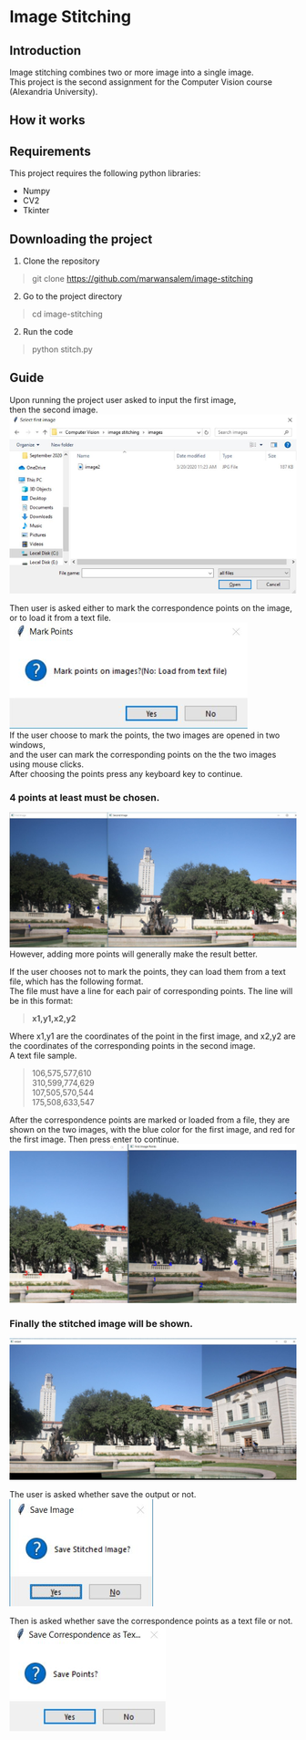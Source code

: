 # Image Stitching

## Introduction
Image stitching combines two or more image into a single image.  
This project is the second assignment for the Computer Vision course (Alexandria University).  



## How it works

## Requirements
This project requires the following python libraries:
* Numpy
* CV2
* Tkinter  
## Downloading the project
1. Clone the repository  
> git clone https://github.com/marwansalem/image-stitching  
2. Go to the project directory
> cd image-stitching
2. Run the code
> python stitch.py

## Guide
Upon running the project user asked to input the first image,  
then the second image.
![Load first image](tutorial/0.JPG)

Then user is asked either to mark the correspondence points on the image,
or to load it from a text file.  
![points prompt](tutorial/1.JPG)  
If the user choose to mark the points, the two images are opened in two windows,  
and the user can mark the corresponding points on the the two images using mouse clicks.  
After choosing the points press any keyboard key to continue.
### **4 points at least  must be chosen.**
![Mark points](tutorial/3.JPG)  
However, adding more points will generally make the result better.

If the user chooses not to mark the points, they can load them from a text file, which has the following format.  
The file must have a line for each pair of corresponding points. The line will be in this format: 
>**x1,y1,x2,y2**  

Where x1,y1 are the coordinates of the point in the first image, and x2,y2 are the coordinates of the corresponding points in the second image.  
A text file sample.
>106,575,577,610  
310,599,774,629  
107,505,570,544  
175,508,633,547  

After the correspondence points are marked or loaded from a file, they are shown on the two images, with the blue color for the first image, and red for the first image.
Then press enter to continue.
![Correspondence points](tutorial/4.JPG)  

### Finally the stitched image will be shown.
![Stitched image](tutorial/5.JPG)  

The user is asked whether save the output or not.  
![Save image prompt points](tutorial/6.JPG)  

Then is  asked whether save the correspondence points as  a text file or not.  
![Save points as text](tutorial/7.JPG)  
